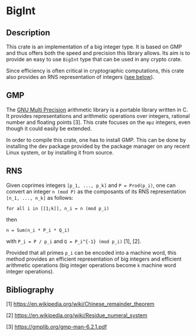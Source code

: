 # BigInt

## Description

This crate is an implementation of a big integer type. It is based on GMP and
thus offers both the speed and precision this library allows. Its aim is to
provide an easy to use `BigInt` type that can be used in any crypto crate.

Since efficiency is often critical in cryptographic computations, this crate
also provides an RNS representation of integers ([see
below](#RNS)).

## GMP

The [GNU Multi Precision](https://gmplib.org/) arithmetic library is a portable library written in C.
It provides representations and arithmetic operations over integers, rational
number and floating points [3]. This crate focuses on the `mpz` integers, even
though it could easily be extended.

In order to compile this crate, one has to install GMP. This can be done by
installing the dev package provided by the package manager on any recent Linux
system, or by installing it from source.

## RNS

Given coprimes integers `[p_1, ..., p_k]` and `P = Prod(p_i)`, one can convert an integer
`n (mod P)` as the composants of its RNS representation `[n_1, ..., n_k]` as
follows:

	for all i in [[1;k]], n_i = n (mod p_i)

then

	n = Sum(n_i * P_i * Q_i)

with `P_i = P / p_i` and `Q = P_i^{-1} (mod p_i)` [1], [2].

Provided that all primes `p_i` can be encoded into a machine word, this
method provides an efficient representation of big integers and
efficient arithmetic operations (big integer operations become `k` machine word
integer operations).


## Bibliography

[1] https://en.wikipedia.org/wiki/Chinese_remainder_theorem

[2] https://en.wikipedia.org/wiki/Residue_numeral_system

[3] https://gmplib.org/gmp-man-6.2.1.pdf
